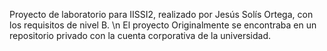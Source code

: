 Proyecto de laboratorio para IISSI2, realizado por Jesús Solís Ortega, con los requisitos de nivel B. \n
El proyecto Originalmente se encontraba en un repositorio privado con la cuenta corporativa de la universidad. 
